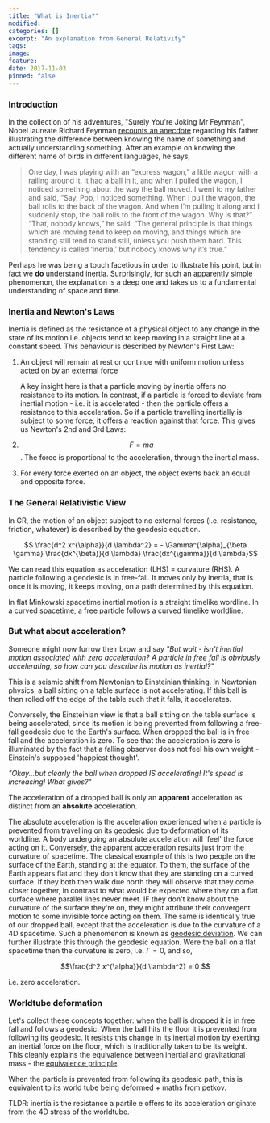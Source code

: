 ```yaml
---
title: "What is Inertia?"
modified:
categories: []
excerpt: "An explanation from General Relativity"
tags:
image:
feature:
date: 2017-11-03
pinned: false
---
```


### Introduction
In the collection of his adventures, "Surely You're Joking Mr Feynman", Nobel laureate Richard Feynman [recounts an anecdote](https://haveabit.com/feynman/knowing-the-name-of-something/) regarding his father illustrating the difference between knowing the name of something and actually understanding something. After an example on knowing the different name of birds in different languages, he says,

>One day, I was playing with an “express wagon,” a little wagon with a railing around it. It had a ball in it, and when I pulled the wagon, I noticed something about the way the ball moved. I went to my father and said, “Say, Pop, I noticed something. When I pull the wagon, the ball rolls to the back of the wagon. And when I’m pulling it along and I suddenly stop, the ball rolls to the front of the wagon. Why is that?” “That, nobody knows,” he said. “The general principle is that things which are moving tend to keep on moving, and things which are standing still tend to stand still, unless you push them hard. This tendency is called ‘inertia,’ but nobody knows why it’s true.”

Perhaps he was being a touch facetious in order to illustrate his point, but in fact we **do** understand inertia. Surprisingly, for such an apparently simple phenomenon, the explanation is a deep one and takes us to a fundamental understanding of space and time.

### Inertia and Newton's Laws
Inertia is defined as the resistance of a physical object to any change in the state of its motion i.e. objects tend to keep moving in a straight line at a constant speed. This behaviour is described by Newton's First Law:

1. An object will remain at rest or continue with uniform motion unless acted on by an external force

    A key insight here is that a particle moving by inertia offers no resistance to its motion. In contrast, if a particle is forced to deviate from inertial motion - i.e. it is accelerated - then the particle offers a resistance to this acceleration. So if a particle travelling inertially is subject to some force, it offers a reaction against that force. This gives us Newton's 2nd and 3rd Laws:

2. $$ F = m a$$. The force is proportional to the acceleration, through the inertial mass.

3. For every force exerted on an object, the object exerts back an equal and opposite force.


### The General Relativistic View
In GR, the motion of an object subject to no external forces (i.e. resistance, friction, whatever) is described by the geodesic equation.

$$ \frac{d^2 x^{\alpha}}{d \lambda^2} = - \Gamma^{\alpha}_{\beta \gamma} \frac{dx^{\beta}}{d \lambda} \frac{dx^{\gamma}}{d \lambda}$$

We can read this equation as acceleration (LHS) = curvature (RHS). A particle following a geodesic is in free-fall. It moves only by inertia, that is once it is moving, it keeps moving, on a path determined by this equation.  

In flat Minkowski spacetime inertial motion is a straight timelike wordline. In a curved spacetime, a free particle follows a curved timelike worldline.

### But what about acceleration?

Someone might now furrow their brow and say *"But wait - isn't inertial motion associated with zero acceleration? A particle in free fall is obviously accelerating, so how can you describe its motion as inertial?"*

This is a seismic shift from Newtonian to Einsteinian thinking. In Newtonian physics, a ball sitting on a table surface is not accelerating. If this ball is then rolled off the edge of the table such that it falls, it accelerates.

Conversely, the Einsteinian view is that a ball sitting on the table surface is being accelerated, since its motion is being prevented from following a free-fall geodesic due to the Earth's surface. When dropped the ball is in free-fall and the acceleration is zero. To see that the acceleration is zero is illuminated by the fact that a falling observer does not feel his own weight - Einstein's supposed 'happiest thought'.


*"Okay...but clearly the ball when dropped IS accelerating! It's speed is increasing! What gives?"*

The acceleration of a dropped ball is only an **apparent** acceleration as distinct from an **absolute** acceleration.

The absolute acceleration is the acceleration experienced when a particle is prevented from travelling on its geodesic due to deformation of its worldline. A body undergoing an absolute acceleration will 'feel' the force acting on it. Conversely, the apparent acceleration results just from the curvature of spacetime. The classical example of this is two people on the surface of the Earth, standing at the equator. To them, the surface of the Earth appears flat and they don't know that they are standing on a curved surface. If they both then walk due north they will observe that they come closer together, in contrast to what would be expected where they on a flat surface where parallel lines never meet. IF they don't know about the curvature of the surface they're on, they might attribute their convergent motion to some invisible force acting on them. The same is identically true of our dropped ball, except that the acceleration is due to the curvature of a 4D spacetime. Such a phenomenon is known as [geodesic deviation](https://en.wikipedia.org/wiki/Geodesic_deviation). We can further illustrate this through the geodesic equation. Were the ball on a flat spacetime then the curvature is zero, i.e. $\Gamma = 0$, and so,

$$\frac{d^2 x^{\alpha}}{d \lambda^2} = 0 $$

i.e. zero acceleration.


### Worldtube deformation

Let's collect these concepts together: when the ball is dropped it is in free fall and follows a geodesic. When the ball hits the floor it is prevented from following its geodesic. It resists this change in its inertial motion by exerting an inertial force on the floor, which is traditionally taken to be its weight. This cleanly explains the equivalence between inertial and gravitational mass - the [equivalence principle](https://en.wikipedia.org/wiki/Equivalence_principle).

When the particle is prevented from following its geodesic path, this is equivalent to its world tube being deformed + maths from petkov.



TLDR: inertia is the resistance a partile e offers to its acceleration originate from the 4D stress of the worldtube.
